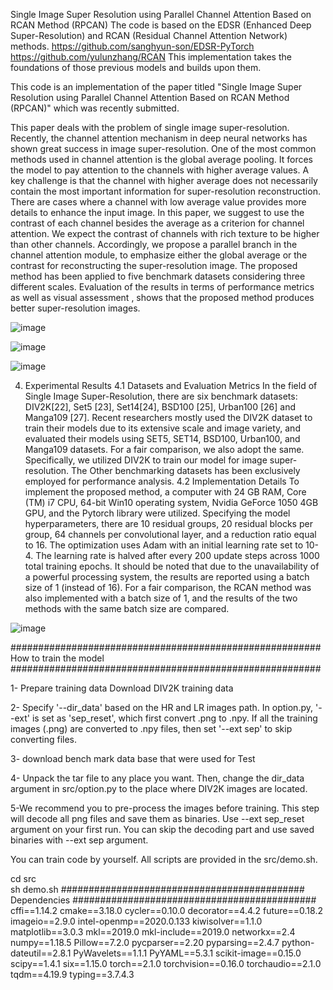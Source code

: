 Single Image Super Resolution using Parallel Channel Attention Based on RCAN Method (RPCAN)
The  code is based on the EDSR (Enhanced Deep Super-Resolution) and RCAN (Residual Channel Attention Network) methods. 
https://github.com/sanghyun-son/EDSR-PyTorch
https://github.com/yulunzhang/RCAN
This implementation takes the foundations of those previous models and builds upon them.

This code is an implementation of the paper titled "Single Image Super Resolution using Parallel Channel Attention Based on RCAN Method (RPCAN)" which was recently submitted.

This paper deals with the problem of single image super-resolution. Recently, the channel attention mechanism in deep neural networks has shown great success in image super-resolution. 
One of the most common methods used in channel attention is the global average pooling. It forces the model to pay attention to the channels with higher average values. A key challenge 
is that the channel with higher average does not necessarily contain the most important information for super-resolution reconstruction. There are cases where a channel with low average 
value provides more details to enhance the input image. In this paper, we suggest to use the contrast of each channel besides the average as a criterion for channel attention. We expect
the contrast of channels with rich texture to be higher than other channels. Accordingly, we propose a parallel branch in the channel attention module, to emphasize either the global 
average or the contrast for reconstructing the super-resolution image. 
      The proposed method has been applied to five benchmark datasets considering three different scales. Evaluation of the results in terms of performance metrics as well as visual assessment
, shows that the proposed method produces better super-resolution images.

![image](https://github.com/AminTolou/RPCAN/assets/44254357/cab29c17-4763-4e9f-a72e-6e52dae2ced3)

![image](https://github.com/AminTolou/RPCAN/assets/44254357/44f8e60f-7eb1-4d7f-9b9d-60b8c89518e0)


![image](https://github.com/AminTolou/RPCAN/assets/44254357/a2c625c7-a8af-44c8-ac18-205a4e083a2e)


4.	Experimental Results
4.1 Datasets and Evaluation Metrics
In the field of Single Image Super-Resolution, there are six benchmark datasets: DIV2K[22], Set5 [23], Set14[24], BSD100 [25], Urban100 [26] and Manga109 [27]. Recent researchers mostly used the DIV2K
 dataset to train their models due to its extensive scale and image variety, and evaluated their models using SET5, SET14, BSD100, Urban100, and Manga109 datasets. For a fair comparison, we also adopt
the same. Specifically, we utilized DIV2K to train our model for image super-resolution. The Other benchmarking datasets has been exclusively employed for performance analysis.
4.2 Implementation Details
To implement the proposed method, a computer with 24 GB RAM, Core (TM) i7 CPU, 64-bit Win10 operating system, Nvidia GeForce 1050 4GB GPU, and the Pytorch library were utilized. Specifying the model
hyperparameters, there are 10 residual groups, 20 residual blocks per group, 64 channels per convolutional layer, and a reduction ratio equal to 16. The optimization uses Adam with an initial learning
rate set to 10-4. The learning rate is halved  after every 200 update steps across 1000 total training epochs. 
        It should be noted that due to the unavailability of a powerful processing system, the results are reported using a batch size of 1 (instead of 16). For a fair comparison, the RCAN method was
  	also implemented with a batch size of 1, and the results of the two methods with the same batch size are compared.

   ![image](https://github.com/AminTolou/RPCAN/assets/44254357/4c64b44f-77ae-41ae-8a03-098f0747b4d3)

########################################################
How to train the model
########################################################

1- Prepare training data
Download DIV2K training data

2- Specify '--dir_data' based on the HR and LR images path. In option.py, '--ext' is set as 'sep_reset', which first convert .png to .npy. If all the training images (.png) are converted to .npy files, then set '--ext sep' to skip converting files.

3-  download bench mark data base that were used for Test 

4- Unpack the tar file to any place you want. Then, change the dir_data argument in src/option.py to the place where DIV2K images are located.

5-We recommend you to pre-process the images before training. This step will decode all png files and save them as binaries. Use --ext sep_reset argument on your first run. You can skip the decoding part and use saved binaries with --ext sep argument.

You can train code by yourself. All scripts are provided in the src/demo.sh. 

cd src       
sh demo.sh
############################################
Dependencies
############################################
cffi==1.14.2
cmake==3.18.0
cycler==0.10.0
decorator==4.4.2
future==0.18.2
imageio==2.9.0
intel-openmp==2020.0.133
kiwisolver==1.1.0
matplotlib==3.0.3
mkl==2019.0
mkl-include==2019.0
networkx==2.4
numpy==1.18.5
Pillow==7.2.0
pycparser==2.20
pyparsing==2.4.7
python-dateutil==2.8.1
PyWavelets==1.1.1
PyYAML==5.3.1
scikit-image==0.15.0
scipy==1.4.1
six==1.15.0
 torch==2.1.0
 torchvision==0.16.0
 torchaudio==2.1.0
tqdm==4.19.9
typing==3.7.4.3
